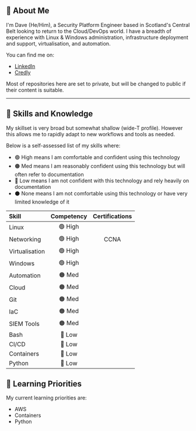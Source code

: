## 🧑 About Me

I'm Dave (He/Him), a Security Platform Engineer based in Scotland's Central Belt looking to return to the Cloud/DevOps world. I have a breadth of experience with Linux & Windows administration, infrastructure deployment and support, virtualisation, and automation.

You can find me on:
- [LinkedIn](https://www.linkedin.com/in/dave-m-86b386138/)
- [Credly](https://www.credly.com/users/dave-mulholland.9fb54736)


Most of repositories here are set to private, but will be changed to public if their content is suitable.

---

## 📖 Skills and Knowledge
My skillset is very broad but somewhat shallow (wide-T profile). However this allows me to rapidly adapt to new workflows and tools as needed.

Below is a self-assessed list of my skills where:
- 🟢 High means I am comfortable and confident using this technology
- 🟠 Med means I am reasonably confident using this technology but will often refer to documentation
- 🔴 Low means I am not confident with this technology and rely heavily on documentation
- ⚫ None means I am not comfortable using this technology or have very limited knowledge of it


| Skill          | Competency | Certifications |
| :------------- | :--------: | :------------: |
| Linux          |   🟢 High   |                |
| Networking     |   🟢 High   |      CCNA      |
| Virtualisation |   🟢 High   |                |
| Windows        |   🟢 High   |                |
| Automation     |   🟠 Med    |                |
| Cloud          |   🟠 Med    |                |
| Git            |   🟠 Med    |                |
| IaC            |   🟠 Med    |                |
| SIEM Tools     |   🟠 Med    |                |
| Bash           |   🔴 Low    |                |
| CI/CD          |   🔴 Low    |                |
| Containers     |   🔴 Low    |                |
| Python         |   🔴 Low    |                |

## 🌱 Learning Priorities
My current learning priorities are:

- AWS
- Containers
- Python

